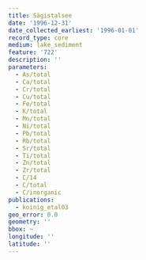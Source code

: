 ```yaml
---
title: Sägistalsee
date: '1996-12-31'
date_collected_earliest: '1996-01-01'
record_type: core
medium: lake_sediment
feature: '722'
description: ''
parameters:
  - As/total
  - Ca/total
  - Cr/total
  - Cu/total
  - Fe/total
  - K/total
  - Mn/total
  - Ni/total
  - Pb/total
  - Rb/total
  - Sr/total
  - Ti/total
  - Zn/total
  - Zr/total
  - C/14
  - C/total
  - C/inorganic
publications:
  - koinig_etal03
geo_error: 0.0
geometry: ''
bbox: ~
longitude: ''
latitude: ''
---
```

